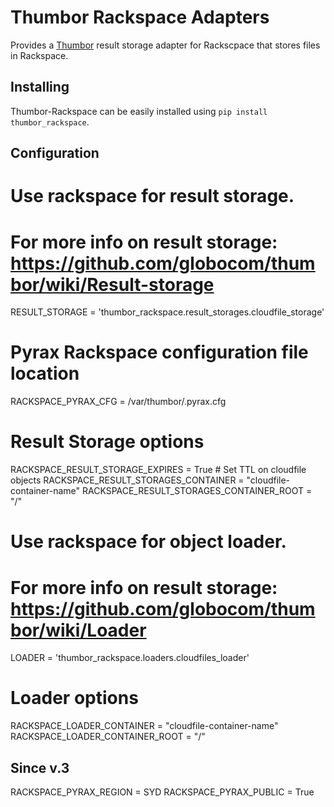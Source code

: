 Thumbor Rackspace Adapters
==========================

Provides a [Thumbor](https://github.com/globocom/thumbor) result storage adapter for Rackscpace that stores files in Rackspace.

Installing
----------

Thumbor-Rackspace can be easily installed using `pip install thumbor_rackspace`.

Configuration
-------------

# Use rackspace for result storage.
# For more info on result storage: https://github.com/globocom/thumbor/wiki/Result-storage
RESULT_STORAGE = 'thumbor_rackspace.result_storages.cloudfile_storage'

# Pyrax Rackspace configuration file location
RACKSPACE_PYRAX_CFG = /var/thumbor/.pyrax.cfg

# Result Storage options
RACKSPACE_RESULT_STORAGE_EXPIRES = True # Set TTL on cloudfile objects
RACKSPACE_RESULT_STORAGES_CONTAINER = "cloudfile-container-name"
RACKSPACE_RESULT_STORAGES_CONTAINER_ROOT = "/"

# Use rackspace for object loader.
# For more info on result storage: https://github.com/globocom/thumbor/wiki/Loader
LOADER = 'thumbor_rackspace.loaders.cloudfiles_loader'

# Loader options
RACKSPACE_LOADER_CONTAINER = "cloudfile-container-name"
RACKSPACE_LOADER_CONTAINER_ROOT = "/"

## Since v.3
RACKSPACE_PYRAX_REGION = SYD
RACKSPACE_PYRAX_PUBLIC = True

